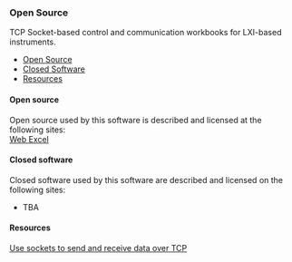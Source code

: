 ### Open Source

TCP Socket-based control and communication workbooks for LXI-based instruments.

* [Open Source](#Open-Source)
* [Closed Software](#Closed-software)
* [Resources](#Resources)

<a name="Open-Source"></a>
#### Open source
Open source used by this software is described and licensed at the following sites:  
[Web Excel]

<a name="Closed-software"></a>
#### Closed software
Closed software used by this software are described and licensed on the following sites:  
* TBA

<a name="Resources"></a>
#### Resources 

[Use sockets to send and receive data over TCP]  

[Use sockets to send and receive data over TCP]: https://learn.microsoft.com/en-us/dotnet/fundamentals/networking/sockets/socket-services
[Web Excel]: https://github.com/michaelneu/webxcel
